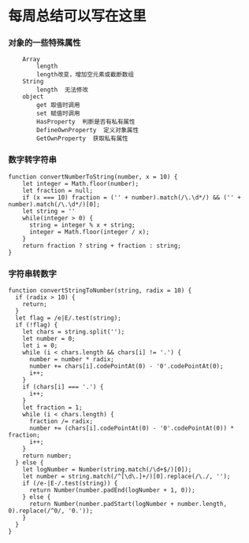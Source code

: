 # 每周总结可以写在这里


###    对象的一些特殊属性
        Array
            length   
            length改变，增加空元素或截断数组
        String
            length  无法修改
        object
            get 取值时调用
            set 赋值时调用
            HasProperty  判断是否有私有属性
            DefineOwnProperty  定义对象属性
            GetOwnProperty  获取私有属性
            




###    数字转字符串
```
function convertNumberToString(number, x = 10) {
    let integer = Math.floor(number);
    let fraction = null;
    if (x === 10) fraction = ('' + number).match(/\.\d*/) && ('' + number).match(/\.\d*/)[0];
    let string = ''
    while(integer > 0) {
      string = integer % x + string;
      integer = Math.floor(integer / x);
    }
    return fraction ? string + fraction : string;
}
```
###   字符串转数字

```
function convertStringToNumber(string, radix = 10) {
  if (radix > 10) {
    return;
  }
  let flag = /e|E/.test(string);
  if (!flag) {
    let chars = string.split('');
    let number = 0;
    let i = 0;
    while (i < chars.length && chars[i] != '.') {
      number = number * radix;
      number += chars[i].codePointAt(0) - '0'.codePointAt(0);
      i++;
    }
    if (chars[i] === '.') {
      i++;
    }
    let fraction = 1;
    while (i < chars.length) {
      fraction /= radix;
      number += (chars[i].codePointAt(0) - '0'.codePointAt(0)) * fraction;
      i++;
    }
    return number;
  } else {
    let logNumber = Number(string.match(/\d+$/)[0]);
    let number = string.match(/^[\d\.]+/)[0].replace(/\./, '');
    if (/e-|E-/.test(string)) {
      return Number(number.padEnd(logNumber + 1, 0));
    } else {
      return Number(number.padStart(logNumber + number.length, 0).replace(/^0/, '0.'));
    }
  }
}
```
